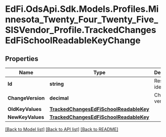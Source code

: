 # EdFi.OdsApi.Sdk.Models.Profiles.Minnesota_Twenty_Four_Twenty_Five_SISVendor_Profile.TrackedChangesEdFiSchoolReadableKeyChange

## Properties

Name | Type | Description | Notes
------------ | ------------- | ------------- | -------------
**Id** | **string** | Resource identifier | [optional] 
**ChangeVersion** | **decimal** | Change version | [optional] 
**OldKeyValues** | [**TrackedChangesEdFiSchoolReadableKey**](TrackedChangesEdFiSchoolReadableKey.md) |  | [optional] 
**NewKeyValues** | [**TrackedChangesEdFiSchoolReadableKey**](TrackedChangesEdFiSchoolReadableKey.md) |  | [optional] 

[[Back to Model list]](../README.md#documentation-for-models) [[Back to API list]](../README.md#documentation-for-api-endpoints) [[Back to README]](../README.md)

